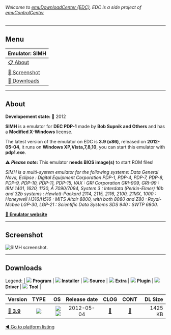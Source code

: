 ###### Welcome to [emuDownloadCenter (EDC)](https://github.com/PhoenixInteractiveNL/emuDownloadCenter/wiki/), EDC is a side project of [emuControlCenter](https://github.com/PhoenixInteractiveNL/emuControlCenter/wiki/)
***
## Menu
| **Emulator: SIMH** |
|:---------|
| [:clipboard: About](#about) |
| [:sunrise: Screenshot](#screenshot) |
| [:floppy_disk: Downloads](#downloads) |
***
## About
**Developement state:** :red_circle: 2012

**SIMH** is a emulator for **DEC PDP-1** made by **Bob Supnik and Others** and has a **Modified X-Windows** license.

The latest version of the emulator on EDC is **3.9 (x86)**, released on **2012-05-04**, it runs on **Windows XP,Vista,7,8,10**, you can start this emulator with **pdp1.exe**.

:warning: _**Please note:**_ This emulator **needs BIOS image(s)** to start ROM files!

_SIMH is a multi-system emulator for the following systems: Data General Nova, Eclipse : Digital Equipment Corporation PDP-1, PDP-4, PDP-7, PDP-8, PDP-9, PDP-10, PDP-11, PDP-15, VAX : GRI Corporation GRI-909, GRI-99 : IBM 1401, 1620, 1130, Â 7090/7094, System 3 : Interdata (Perkin-Elmer) 16b and 32b systems : Hewlett-Packard 2114, 2115, 2116, 2100, 21MX, 1000 : Honeywell H316/H516 : MITS Altair 8800, with both 8080 and Z80 : Royal-Mcbee LGP-30, LGP-21 : Scientific Data Systems SDS 940 : SWTP 6800._

[:link: **Emulator website**](http://simh.trailing-edge.com/)
***
## Screenshot
![](https://raw.githubusercontent.com/PhoenixInteractiveNL/emuDownloadCenter/master/hooks/simh/emulator_screen_01.jpg "SIMH screenshot.")
***
## Downloads
Legend: | 
![](https://raw.githubusercontent.com/wiki/PhoenixInteractiveNL/emuDownloadCenter/images_misc/icon_program_24.png) **Program** | 
![](https://raw.githubusercontent.com/wiki/PhoenixInteractiveNL/emuDownloadCenter/images_misc/icon_installer_24.png) **Installer** | 
![](https://raw.githubusercontent.com/wiki/PhoenixInteractiveNL/emuDownloadCenter/images_misc/icon_source_code_24.png) **Source** | 
![](https://raw.githubusercontent.com/wiki/PhoenixInteractiveNL/emuDownloadCenter/images_misc/icon_extra_24.png) **Extra** | 
![](https://raw.githubusercontent.com/wiki/PhoenixInteractiveNL/emuDownloadCenter/images_misc/icon_plugin_24.png) **Plugin** | 
![](https://raw.githubusercontent.com/wiki/PhoenixInteractiveNL/emuDownloadCenter/images_misc/icon_driver_24.png) **Driver** | 
![](https://raw.githubusercontent.com/wiki/PhoenixInteractiveNL/emuDownloadCenter/images_misc/icon_tool_24.png) **Tool** | 
 
| Version | TYPE | OS | Release date | CLOG | CONT | DL Size |
|:--------|:----:|---:|:------------:|:----:|:----:|--------:|
| [:floppy_disk: **3.9**](https://github.com/PhoenixInteractiveNL/edc-repo0005/raw/master/simh/3.9.7z) | ![](https://raw.githubusercontent.com/wiki/PhoenixInteractiveNL/emuDownloadCenter/images_misc/icon_program_24.png) | ![](https://raw.githubusercontent.com/wiki/PhoenixInteractiveNL/emuDownloadCenter/images_misc/logo_windows_24.png)![](https://raw.githubusercontent.com/wiki/PhoenixInteractiveNL/emuDownloadCenter/images_misc/icon_32-bit_24.png) | 2012-05-04 | [:page_facing_up:](https://github.com/PhoenixInteractiveNL/edc-repo0005/blob/master/simh/3.9_changelog.txt) | [:mag_right:](https://github.com/PhoenixInteractiveNL/edc-repo0005/blob/master/simh/3.9_contents.txt) | 1425 KB |

[:arrow_backward: Go to platform listing](https://github.com/PhoenixInteractiveNL/emuDownloadCenter/wiki/EDC-Platform-List)
